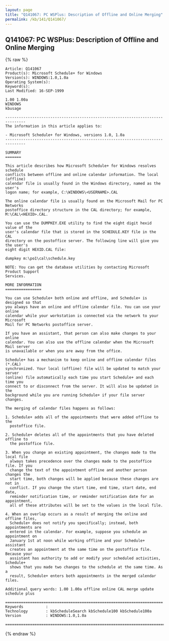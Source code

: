 ```yaml
---
layout: page
title: "Q141067: PC WSPlus: Description of Offline and Online Merging"
permalink: /kb/141/Q141067/
---
```


## Q141067: PC WSPlus: Description of Offline and Online Merging

{% raw %}

	Article: Q141067
	Product(s): Microsoft Schedule+ for Windows
	Version(s): WINDOWS:1.0,1.0a
	Operating System(s): 
	Keyword(s): 
	Last Modified: 16-SEP-1999
	
	1.00 1.00a
	WINDOWS
	kbusage
	
	-------------------------------------------------------------------------------
	The information in this article applies to:
	
	- Microsoft Schedule+ for Windows, versions 1.0, 1.0a 
	-------------------------------------------------------------------------------
	
	SUMMARY
	=======
	
	This article describes how Microsoft Schedule+ for Windows resolves schedule
	conflicts between offline and online calendar information. The local (offline)
	calendar file is usually found in the Windows directory, named as the user's
	logon name; for example, C:\WINDOWS\<USERNAME>.CAL
	
	The online calendar file is usually found on the Microsoft Mail for PC Networks
	postoffice directory structure in the CAL directory; for example,
	M:\CAL\<HEXID>.CAL.
	
	You can use the DUMPKEY.EXE utility to find the eight digit hexid value of the
	user's calendar file that is stored in the SCHEDULE.KEY file in the CAL
	directory on the postoffice server. The following line will give you the user's
	eight digit HEXID.CAL file:
	
	dumpkey m:\po1\cal\schedule.key
	
	NOTE: You can get the database utilities by contacting Microsoft Product Support
	Services.
	
	MORE INFORMATION
	================
	
	You can use Schedule+ both online and offline, and Schedule+ is designed so that
	you always have an online and offline calendar file. You can use your online
	calendar while your workstation is connected via the network to your Microsoft
	Mail for PC Networks postoffice server.
	
	If you have an assistant, that person can also make changes to your online
	calendar. You can also use the offline calendar when the Microsoft Mail server
	is unavailable or when you are away from the office.
	
	Schedule+ has a mechanism to keep online and offline calendar files (*.CAL)
	synchronized. Your local (offline) file will be updated to match your server
	(online) file automatically each time you start Schedule+ and each time you
	connect to or disconnect from the server. It will also be updated in the
	background while you are running Schedule+ if your file server changes.
	
	The merging of calendar files happens as follows:
	
	1. Schedule+ adds all of the appointments that were added offline to the
	  postoffice file.
	
	2. Schedule+ deletes all of the appointments that you have deleted offline to
	  the postoffice file.
	
	3. When you change an existing appointment, the changes made to the local file
	  always takes precedence over the changes made to the postoffice file. If you
	  change the text of the appointment offline and another person changes the
	  start time, both changes will be applied because these changes are not in
	  conflict. If you change the start time, end time, start date, end date,
	  reminder notification time, or reminder notification date for an appointment,
	  all of these attributes will be set to the values in the local file.
	
	4. When an overlap occurs as a result of merging the online and offline files,
	  Schedule+ does not notify you specifically; instead, both appointments are
	  entered in the calendar. For example, suppose you schedule an appointment on
	  January 1st at noon while working offline and your Schedule+ assistant
	  creates an appointment at the same time on the postoffice file. Because your
	  assistant has authority to add or modify your scheduled activities, Schedule+
	  shows that you made two changes to the schedule at the same time. As a
	  result, Schedule+ enters both appointments in the merged calendar files.
	
	Additional query words: 1.00 1.00a offline online CAL merge update schedule plus
	
	======================================================================
	Keywords          :  
	Technology        : kbScheduleSearch kbSchedule100 kbSchedule100a
	Version           : WINDOWS:1.0,1.0a
	
	=============================================================================
	

{% endraw %}
